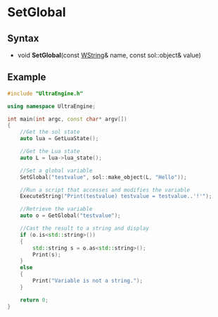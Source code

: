# SetGlobal

## Syntax

- void **SetGlobal**(const [WString](WString.md)& name, const sol::object& value)

## Example

```c++
#include "UltraEngine.h"

using namespace UltraEngine;

int main(int argc, const char* argv[])
{
    //Get the sol state
    auto lua = GetLuaState();

    //Get the Lua state
    auto L = lua->lua_state();

    //Set a global variable
    SetGlobal("testvalue", sol::make_object(L, "Hello"));

    //Run a script that accesses and modifies the variable
    ExecuteString("Print(testvalue) testvalue = testvalue..'!'");

    //Retrieve the variable
    auto o = GetGlobal("testvalue");

    //Cast the result to a string and display
    if (o.is<std::string>())
    {
        std::string s = o.as<std::string>();
        Print(s);
    }
    else
    {
        Print("Variable is not a string.");
    }

    return 0;
}
```
